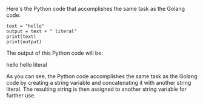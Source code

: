 Here's the Python code that accomplishes the same task as the Golang code:
```
text = "hello"
output = text + " literal"
print(text)
print(output)
```
The output of this Python code will be:

hello
hello literal

As you can see, the Python code accomplishes the same task as the Golang code by creating a string variable and concatenating it with another string literal. The resulting string is then assigned to another string variable for further use.

